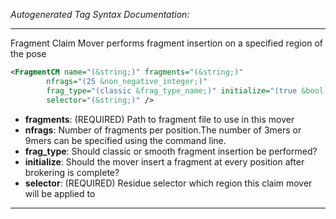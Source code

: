 _Autogenerated Tag Syntax Documentation:_

---
Fragment Claim Mover performs fragment insertion on a specified region of the pose

```xml
<FragmentCM name="(&string;)" fragments="(&string;)"
        nfrags="(25 &non_negative_integer;)"
        frag_type="(classic &frag_type_name;)" initialize="(true &bool;)"
        selector="(&string;)" />
```

-   **fragments**: (REQUIRED) Path to fragment file to use in this mover
-   **nfrags**: Number of fragments per position.The number of 3mers or 9mers can be specified using the command line.
-   **frag_type**: Should classic or smooth fragment insertion be performed?
-   **initialize**: Should the mover insert a fragment at every position after brokering is complete?
-   **selector**: (REQUIRED) Residue selector which region this claim mover will be applied to

---
